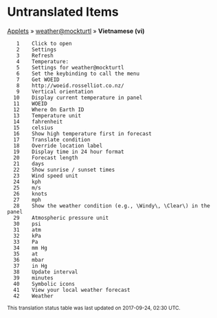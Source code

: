 # Untranslated Items
[Applets](../../../README.md) &#187; [weather@mockturtl](../README.md) &#187; **Vietnamese (vi)**

       1	Click to open
       2	Settings
       3	Refresh
       4	Temperature:
       5	Settings for weather@mockturtl
       6	Set the keybinding to call the menu
       7	Get WOEID
       8	http://woeid.rosselliot.co.nz/
       9	Vertical orientation
      10	Display current temperature in panel
      11	WOEID
      12	Where On Earth ID
      13	Temperature unit
      14	fahrenheit
      15	celsius
      16	Show high temperature first in forecast
      17	Translate condition
      18	Override location label
      19	Display time in 24 hour format
      20	Forecast length
      21	days
      22	Show sunrise / sunset times
      23	Wind speed unit
      24	kph
      25	m/s
      26	knots
      27	mph
      28	Show the weather condition (e.g., \Windy\, \Clear\) in the panel
      29	Atmospheric pressure unit
      30	psi
      31	atm
      32	kPa
      33	Pa
      34	mm Hg
      35	at
      36	mbar
      37	in Hg
      38	Update interval
      39	minutes
      40	Symbolic icons
      41	View your local weather forecast
      42	Weather

<sup>This translation status table was last updated on 2017-09-24, 02:30 UTC.</sup>
